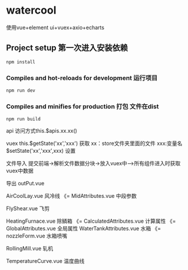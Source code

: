 # watercool
使用vue+element ui+vuex+axio+echarts

## Project setup  第一次进入安装依赖
```
npm install
```

### Compiles and hot-reloads for development   运行项目
```
npm run dev
```

### Compiles and minifies for production  打包 文件在dist
```
npm run build
```

api 访问方式this.$apis.xx.xx()

vuex this.$getState('xx','xxx') 获取 xx：store文件夹里面的文件 xxx:变量名 
          $setState('xx','xxx',xxx) 设置



文件导入 提交前端->解析文件数据分块->放入vuex中—>所有组件进入时获取vuex中数据

导出 outPut.vue

AirCoolLay.vue 风冷线 《=  MidAttributes.vue 中段参数

FlyShear.vue 飞剪

HeatingFurnace.vue 除鳞箱 《=  CalculatedAttributes.vue  计算属性 《=   GlobalAttributes.vue  全局属性
 WaterTankAttributes.vue  水箱   《=      nozzleForm.vue 水箱喷嘴
 
 RollingMill.vue 轧机   
 
 TemperatureCurve.vue 温度曲线
 